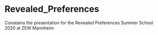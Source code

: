 # Revealed_Preferences
Conatains the presentation for the Revealed Preferences Summer School 2020 at ZEW Mannheim
